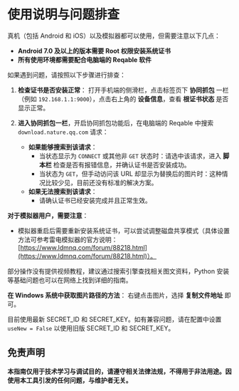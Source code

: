 # 使用说明与问题排查

真机（包括 Android 和 iOS）以及模拟器都可以使用，但需要注意以下几点：

*   **Android 7.0 及以上的版本需要 Root 权限安装系统证书**
*   **所有使用环境都需要配合电脑端的 Reqable 软件**

如果遇到问题，请按照以下步骤进行排查：

1.  **检查证书是否安装正常**：
    打开手机端的侧滑栏，点击标签页下 **协同抓包** 一栏（例如 `192.168.1.1:9000`），点击右上角的 **设备信息**，查看 **根证书状态** 是否显示正常。

2.  **进入协同抓包一栏**，开启协同抓包功能后，在电脑端的 Reqable 中搜索 `download.nature.qq.com` 请求：
    *   **如果能够搜索到该请求**：
        *   当状态显示为 `CONNECT` 或其他非 `GET` 状态时：请选中该请求，进入 **脚本栏** 检查是否有报错信息，并确认证书是否安装成功。
        *   当状态为 `GET`，但手动访问该 URL 却显示为替换后的图片时：这种情况比较少见，目前还没有标准的解决方案。
    *   **如果无法搜索到该请求**：
        *   请确认证书已经安装完成并且正常生效。

**对于模拟器用户，需要注意**：

*   模拟器重启后需要重新安装系统证书，可以尝试调整磁盘共享模式（具体设置方法可参考雷电模拟器的官方说明：[https://www.ldmnq.com/forum/88218.html](https://www.ldmnq.com/forum/88218.html)）。

部分操作没有提供视频教程，建议通过搜索引擎查找相关图文资料，Python 安装等基础问题也可以在网络上找到详细的指南。

**在 Windows 系统中获取图片路径的方法**： 右键点击图片，选择 **复制文件地址** 即可。

目前使用最新 SECRET_ID 和 SECRET_KEY。如有兼容问题，请在配置中设置 `useNew = False` 以使用旧版 SECRET_ID 和 SECRET_KEY。

## 免责声明

**本指南仅用于技术学习与调试目的，请遵守相关法律法规，不得用于非法用途。因使用本工具引发的任何问题，与维护者无关。**